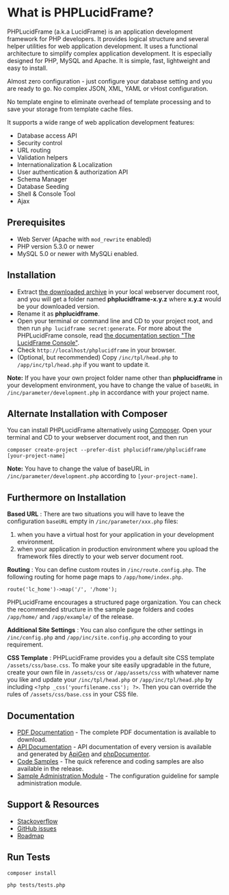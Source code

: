 # What is PHPLucidFrame?

PHPLucidFrame (a.k.a LucidFrame) is an application development framework for PHP developers. It provides logical structure and several helper utilities for web application development. It uses a functional architecture to simplify complex application development. It is especially designed for PHP, MySQL and Apache. It is simple, fast, lightweight and easy to install.

Almost zero configuration - just configure your database setting and you are ready to go. No complex JSON, XML, YAML or vHost configuration.

No template engine to eliminate overhead of template processing and to save your storage from template cache files.

It supports a wide range of web application development features:

- Database access API
- Security control
- URL routing
- Validation helpers
- Internationalization & Localization
- User authentication & authorization API
- Schema Manager
- Database Seeding
- Shell & Console Tool
- Ajax

## Prerequisites

- Web Server (Apache with `mod_rewrite` enabled)
- PHP version 5.3.0 or newer
- MySQL 5.0 or newer with MySQLi enabled.

## Installation

- Extract [the downloaded archive](http://www.phplucidframe.com/download/release/latest) in your local webserver document root, and you will get a folder named **phplucidframe-x.y.z** where **x.y.z** would be your downloaded version.
- Rename it as **phplucidframe**.
- Open your terminal or command line and CD to your project root, and then run `php lucidframe secret:generate`. For more about the PHPLucidFrame console, read [the documentation section "The LucidFrame Console"](http://www.phplucidframe.com/download/doc/latest).
- Check `http://localhost/phplucidframe` in your browser.
- (Optional, but recommended) Copy `/inc/tpl/head.php` to `/app/inc/tpl/head.php` if you want to update it.

**Note:** If you have your own project folder name other than **phplucidframe** in your development environment, you have to change the value of `baseURL` in `/inc/parameter/development.php` in accordance with your project name.

## Alternate Installation with Composer

You can install PHPLucidFrame alternatively using [Composer](http://getcomposer.org). Open your terminal and CD to your webserver document root, and then run

    composer create-project --prefer-dist phplucidframe/phplucidframe [your-project-name]

**Note:** You have to change the value of baseURL in `/inc/parameter/development.php` according to `[your-project-name]`.

## Furthermore on Installation

**Based URL** : There are two situations you will have to leave the configuration `baseURL` empty in `/inc/parameter/xxx.php` files:

1. when you have a virtual host for your application in your development environment.
2. when your application in production environment where you upload the framework files directly to your web server document root.

**Routing** : You can define custom routes in `/inc/route.config.php`. The following routing for home page maps to `/app/home/index.php`.

    route('lc_home')->map('/', '/home');

PHPLucidFrame encourages a structured page organization. You can check the recommended structure in the sample page folders and codes `/app/home/` and `/app/example/` of the release.

**Additional Site Settings** : You can also configure the other settings in `/inc/config.php` and `/app/inc/site.config.php` according to your requirement.

**CSS Template** : PHPLucidFrame provides you a default site CSS template `/assets/css/base.css`. To make your site easily upgradable in the future, create your own file in `/assets/css` or `/app/assets/css` with whatever name you like and update your `/inc/tpl/head.php` or `/app/inc/tpl/head.php` by including `<?php _css('yourfilename.css'); ?>`. Then you can override the rules of `/assets/css/base.css` in your CSS file.

## Documentation

- [PDF Documentation](http://www.phplucidframe.com/download/doc/latest/pdf) - The complete PDF documentation is available to download.
- [API Documentation](http://www.phplucidframe.com#api) - API documentation of every version is available and generated by [ApiGen](http://apigen.org) and [phpDocumentor](http://phpdoc.org).
- [Code Samples](https://github.com/phplucidframe/phplucidframe/releases/latest) - The quick reference and coding samples are also available in the release.
- [Sample Administration Module](https://github.com/phplucidframe/phplucidframe/wiki/Configuration-for-The-Sample-Administration-Module) - The configuration guideline for sample administration module.

## Support & Resources

- [Stackoverflow](http://stackoverflow.com/questions/tagged/phplucidframe)
- [GitHub issues](https://github.com/phplucidframe/phplucidframe/issues)
- [Roadmap](https://trello.com/b/zj5l6GP1/phplucidframe-development)

## Run Tests

    composer install
    
    php tests/tests.php
